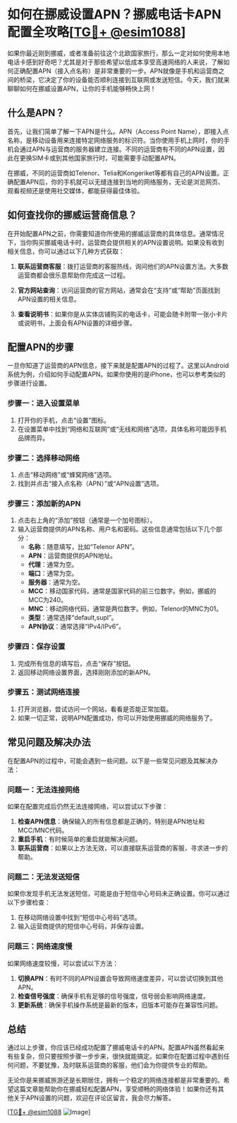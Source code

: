 # 如何在挪威设置APN？挪威电话卡APN配置全攻略[[TG💪+ @esim1088](https://t.me/s/esim1088)]

如果你最近刚到挪威，或者准备前往这个北欧国家旅行，那么一定对如何使用本地电话卡感到好奇吧？尤其是对于那些希望以低成本享受高速网络的人来说，了解如何正确配置APN（接入点名称）是非常重要的一步。APN就像是手机和运营商之间的桥梁，它决定了你的设备能否顺利连接到互联网或发送短信。今天，我们就来聊聊如何在挪威设置APN，让你的手机能够畅快上网！

## 什么是APN？

首先，让我们简单了解一下APN是什么。APN（Access Point Name），即接入点名称，是移动设备用来连接特定网络服务的标识符。当你使用手机上网时，你的手机会通过APN与运营商的服务器建立连接。不同的运营商有不同的APN设置，因此在更换SIM卡或到其他国家旅行时，可能需要手动配置APN。

在挪威，不同的运营商如Telenor、Telia和Kongeriket等都有自己的APN设置。正确配置APN后，你的手机就可以无缝连接到当地的网络服务，无论是浏览网页、观看视频还是使用社交媒体，都能获得最佳体验。

## 如何查找你的挪威运营商信息？

在开始配置APN之前，你需要知道你所使用的挪威运营商的具体信息。通常情况下，当你购买挪威电话卡时，运营商会提供相关的APN设置说明。如果没有收到相关信息，你可以通过以下几种方式获取：

1. **联系运营商客服**：拨打运营商的客服热线，询问他们的APN设置方法。大多数运营商都会很乐意帮助你完成这一过程。
   
2. **官方网站查询**：访问运营商的官方网站，通常会在“支持”或“帮助”页面找到APN设置的相关信息。

3. **查看说明书**：如果你是从实体店铺购买的电话卡，可能会随卡附带一张小卡片或说明书，上面会有APN设置的详细步骤。

## 配置APN的步骤

一旦你知道了运营商的APN信息，接下来就是配置APN的过程了。这里以Android系统为例，介绍如何手动配置APN。如果你使用的是iPhone，也可以参考类似的步骤进行设置。

### 步骤一：进入设置菜单

1. 打开你的手机，点击“设置”图标。
2. 在设置菜单中找到“网络和互联网”或“无线和网络”选项，具体名称可能因手机品牌而异。

### 步骤二：选择移动网络

1. 点击“移动网络”或“蜂窝网络”选项。
2. 找到并点击“接入点名称（APN）”或“APN设置”选项。

### 步骤三：添加新的APN

1. 点击右上角的“添加”按钮（通常是一个加号图标）。
2. 输入运营商提供的APN名称、用户名和密码。这些信息通常包括以下几个部分：
   - **名称**：随意填写，比如“Telenor APN”。
   - **APN**：运营商提供的APN地址。
   - **代理**：通常为空。
   - **端口**：通常为空。
   - **服务器**：通常为空。
   - **MCC**：移动国家代码，通常是国家代码的前三位数字。例如，挪威的MCC为240。
   - **MNC**：移动网络代码，通常是两位数字。例如，Telenor的MNC为01。
   - **类型**：通常选择“default,supl”。
   - **APN协议**：通常选择“IPv4/IPv6”。

### 步骤四：保存设置

1. 完成所有信息的填写后，点击“保存”按钮。
2. 返回移动网络设置界面，选择刚刚添加的新APN。

### 步骤五：测试网络连接

1. 打开浏览器，尝试访问一个网站，看看是否能正常加载。
2. 如果一切正常，说明APN配置成功，你可以开始使用挪威的网络服务了。

## 常见问题及解决办法

在配置APN的过程中，可能会遇到一些问题。以下是一些常见问题及其解决办法：

### 问题一：无法连接网络

如果在配置完成后仍然无法连接网络，可以尝试以下步骤：

1. **检查APN信息**：确保输入的所有信息都是正确的，特别是APN地址和MCC/MNC代码。
2. **重启手机**：有时候简单的重启就能解决问题。
3. **联系运营商**：如果以上方法无效，可以直接联系运营商的客服，寻求进一步的帮助。

### 问题二：无法发送短信

如果你发现手机无法发送短信，可能是由于短信中心号码未正确设置。你可以通过以下步骤检查：

1. 在移动网络设置中找到“短信中心号码”选项。
2. 输入运营商提供的短信中心号码，并保存设置。

### 问题三：网络速度慢

如果网络速度较慢，可以尝试以下方法：

1. **切换APN**：有时不同的APN设置会导致网络速度差异，可以尝试切换到其他APN。
2. **检查信号强度**：确保手机有足够的信号强度，信号弱会影响网络速度。
3. **更新系统**：确保手机操作系统是最新的版本，旧版本可能存在兼容性问题。

## 总结

通过以上步骤，你应该已经成功配置了挪威电话卡的APN。配置APN虽然看起来有些复杂，但只要按照步骤一步步来，很快就能搞定。如果你在配置过程中遇到任何问题，不要犹豫，及时联系运营商的客服，他们会为你提供专业的帮助。

无论你是来挪威旅游还是长期居住，拥有一个稳定的网络连接都是非常重要的。希望这篇文章能帮助你在挪威轻松配置APN，享受顺畅的网络体验！如果你还有其他关于APN设置的问题，欢迎在评论区留言，我会尽力解答。

[[TG💪+ @esim1088](https://t.me/s/esim1088) ![Image](https://i.postimg.cc/4NQfJmqS/Snipaste-2025-05-13-00-14-12.png)]